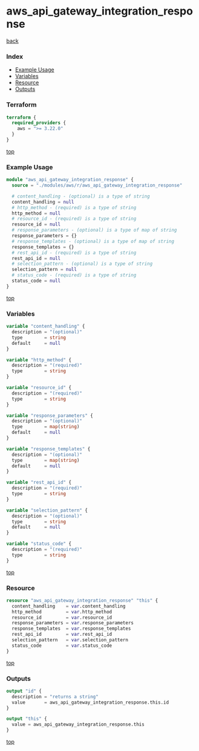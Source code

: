 # aws_api_gateway_integration_response

[back](../aws.md)

### Index

- [Example Usage](#example-usage)
- [Variables](#variables)
- [Resource](#resource)
- [Outputs](#outputs)

### Terraform

```terraform
terraform {
  required_providers {
    aws = ">= 3.22.0"
  }
}
```

[top](#index)

### Example Usage

```terraform
module "aws_api_gateway_integration_response" {
  source = "./modules/aws/r/aws_api_gateway_integration_response"

  # content_handling - (optional) is a type of string
  content_handling = null
  # http_method - (required) is a type of string
  http_method = null
  # resource_id - (required) is a type of string
  resource_id = null
  # response_parameters - (optional) is a type of map of string
  response_parameters = {}
  # response_templates - (optional) is a type of map of string
  response_templates = {}
  # rest_api_id - (required) is a type of string
  rest_api_id = null
  # selection_pattern - (optional) is a type of string
  selection_pattern = null
  # status_code - (required) is a type of string
  status_code = null
}
```

[top](#index)

### Variables

```terraform
variable "content_handling" {
  description = "(optional)"
  type        = string
  default     = null
}

variable "http_method" {
  description = "(required)"
  type        = string
}

variable "resource_id" {
  description = "(required)"
  type        = string
}

variable "response_parameters" {
  description = "(optional)"
  type        = map(string)
  default     = null
}

variable "response_templates" {
  description = "(optional)"
  type        = map(string)
  default     = null
}

variable "rest_api_id" {
  description = "(required)"
  type        = string
}

variable "selection_pattern" {
  description = "(optional)"
  type        = string
  default     = null
}

variable "status_code" {
  description = "(required)"
  type        = string
}
```

[top](#index)

### Resource

```terraform
resource "aws_api_gateway_integration_response" "this" {
  content_handling    = var.content_handling
  http_method         = var.http_method
  resource_id         = var.resource_id
  response_parameters = var.response_parameters
  response_templates  = var.response_templates
  rest_api_id         = var.rest_api_id
  selection_pattern   = var.selection_pattern
  status_code         = var.status_code
}
```

[top](#index)

### Outputs

```terraform
output "id" {
  description = "returns a string"
  value       = aws_api_gateway_integration_response.this.id
}

output "this" {
  value = aws_api_gateway_integration_response.this
}
```

[top](#index)
